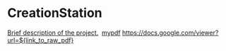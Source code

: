 # CreationStation
<a href="N3ur0m4nt1c.github.io/folder/CS4783 Advanced Software Engineering Syllabus Spring 2022.pdf" target="_blank">Brief description of the project.</a>
<a href="CS4783 Advanced Software Engineering Syllabus Spring 2022.pdf" class="image fit"><img src="images/marr_pic.jpg" alt=""></a>
<a href="https://my.github/CS4783 Advanced Software Engineering Syllabus Spring 2022.pdf">mypdf</a>
https://docs.google.com/viewer?url=${link_to_raw_pdf}
